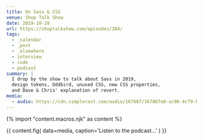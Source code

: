 ```yaml
---
title: On Sass & CSS
venue: Shop Talk Show
date: 2019-10-28
url: https://shoptalkshow.com/episodes/384/
tags:
  - _calendar
  - _post
  - _elsewhere
  - interview
  - code
  - podcast
summary: |
  I drop by the show to talk about Sass in 2019,
  design tokens, Oddbird, unused CSS, new CSS properties,
  and Dave & Chris' explanation of revert.
media:
  - audio: https://cdn.simplecast.com/audio/167887/167887a0-ac00-4cf9-bc69-b5ca845997db/7f8ede83-f450-417c-9a00-2590ab39d636/shoptalkshow-384_tc.mp3
---
```

{% import "content.macros.njk" as content %}

{{ content.fig(
  data=media,
  caption='Listen to the podcast…'
) }}
